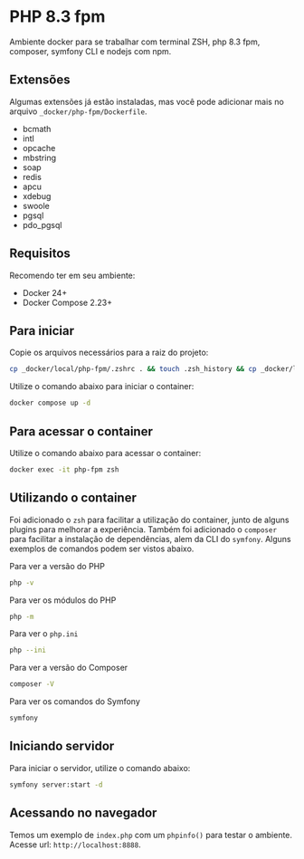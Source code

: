 # PHP 8.3 fpm

Ambiente docker para se trabalhar com terminal ZSH, php 8.3 fpm, composer, symfony CLI e nodejs com npm.

## Extensões

Algumas extensões já estão instaladas, mas você pode adicionar mais no arquivo `_docker/php-fpm/Dockerfile`.

- bcmath
- intl
- opcache
- mbstring
- soap
- redis
- apcu
- xdebug
- swoole
- pgsql
- pdo_pgsql

## Requisitos

Recomendo ter em seu ambiente:

- Docker 24+
- Docker Compose 2.23+

## Para iniciar

Copie os arquivos necessários para a raiz do projeto:

```bash
cp _docker/local/php-fpm/.zshrc . && touch .zsh_history && cp _docker/local/php-fpm/docker-compose.yml .
```

Utilize o comando abaixo para iniciar o container:

```bash
docker compose up -d
```

## Para acessar o container

Utilize o comando abaixo para acessar o container:

```bash
docker exec -it php-fpm zsh
```

## Utilizando o container

Foi adicionado o `zsh` para facilitar a utilização do container, junto de alguns plugins para melhorar a experiência.
Também foi adicionado o `composer` para facilitar a instalação de dependências, alem da CLI do `symfony`.
Alguns exemplos de comandos podem ser vistos abaixo.

Para ver a versão do PHP

```bash
php -v
```

Para ver os módulos do PHP

```bash
php -m
```

Para ver o `php.ini`

```bash
php --ini
```

Para ver a versão do Composer

```bash
composer -V
```

Para ver os comandos do Symfony

```bash
symfony
```

## Iniciando servidor

Para iniciar o servidor, utilize o comando abaixo:

```bash
symfony server:start -d
```

## Acessando no navegador

Temos um exemplo de `index.php` com um `phpinfo()` para testar o ambiente.
Acesse url: `http://localhost:8888`.
